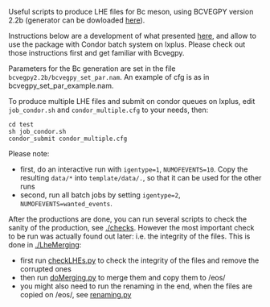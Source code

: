 Useful scripts to produce LHE files for Bc meson, using BCVEGPY version 2.2b (generator can be dowloaded [here](https://cernbox.cern.ch/index.php/s/0igtc8X3mf2mR0x)).  

Instructions below are a development of what presented [here](https://indico.cern.ch/event/238056/contributions/1552957/attachments/400031/556227/bcvegpy.pdf), and allow to use the package with Condor batch system on lxplus. Please check out those instructions first and get familiar with Bcvegpy.

Parameters for the Bc generation are set in the file ``bcvegpy2.2b/bcvegpy_set_par.nam``.
An example of cfg is as in bcvegpy_set_par_example.nam.

To produce multiple LHE files and submit on condor queues on lxplus, edit `job_condor.sh` and `condor_multiple.cfg` to your needs, then: 
``` 
cd test
sh job_condor.sh
condor_submit condor_multiple.cfg
```

Please note:
  * first, do an interactive run with `igentype=1`, `NUMOFEVENTS=10`. Copy the resulting `data/*` into `template/data/.`, so that it can be used for the other runs
  * second, run all batch jobs by setting `igentype=2`, `NUMOFEVENTS=wanted_events`.


After the productions are done, you can run several scripts to check the sanity of the production, see [./checks](./checks).
However the most important check to be run was actually found out later: i.e. the integrity of the files. This is done in [./LheMerging](./LheMerging):
- first run [checkLHEs.py](./LheMerging/checkLHEs.py) to check the integrity of the files and remove the corrupted ones
- then run [doMerging.py](./LheMerging/doMerging.py) to merge them and copy them to /eos/
- you might also need to run the renaming in the end, when the files are copied on /eos/, see [renaming.py](./LheMerging/renaming.py)

